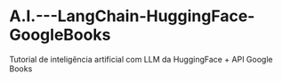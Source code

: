# A.I.---LangChain-HuggingFace-GoogleBooks
Tutorial de inteligência artificial com LLM da HuggingFace + API Google Books
